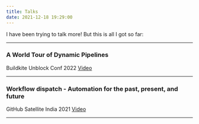 ```yaml
---
title: Talks
date: 2021-12-18 19:29:00
---
```


I have been trying to talk more! But this is all I got so far:

---

<h3>A World Tour of Dynamic Pipelines</h3>
<span>Buildkite Unblock Conf 2022</span>
<span><a href="https://www.youtube.com/watch?v=ih6PFwzgwqk">Video</a></span>

---

<h3>Workflow dispatch - Automation for the past, present, and future</h3>
<span>GitHub Satellite India 2021</span>
<span><a href="https://youtu.be/IeptXqgu_k8">Video</a></span>

---
